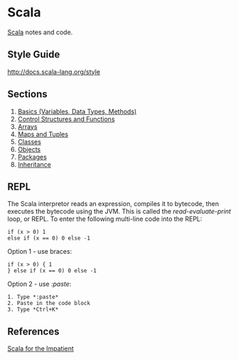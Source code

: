 Scala
=====

[Scala](http://www.scala-lang.org/) notes and code.


Style Guide
-----------
http://docs.scala-lang.org/style


Sections
--------
1. [Basics (Variables, Data Types, Methods)](01-Basics.md)
2. [Control Structures and Functions](02-ControlStructures.md)
3. [Arrays](03-Arrays.md)
4. [Maps and Tuples](04-MapsTuples.md)
5. [Classes](05-Classes.md)
6. [Objects](06-Objects.md)
7. [Packages](07-Packages.md)
8. [Inheritance](08-Inheritance.md)


REPL
----
The Scala interpretor reads an expression, compiles it to bytecode, then executes the bytecode using the JVM. This is called 
the *read-evaluate-print* loop, or REPL. To enter the following multi-line code into the REPL:
```no-highlight
if (x > 0) 1
else if (x == 0) 0 else -1
```

Option 1 - use braces:
```no-highlight
if (x > 0) { 1
} else if (x == 0) 0 else -1
```

Option 2 - use *:paste*:
```no-highlight
1. Type *:paste*
2. Paste in the code block
3. Type *Ctrl+K*
```

References
----------
[Scala for the Impatient](http://www.horstmann.com/scala/index.html)